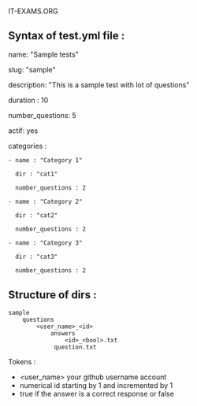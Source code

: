 ####
IT-EXAMS.ORG
####

Syntax of test.yml file :
---------------------------


  name: "Sample tests"

  slug: "sample"

  description: "This is a sample test with lot of questions"

  duration : 10

  number_questions: 5

  actif: yes

  categories :

    - name : "Category 1"

      dir : "cat1"

      number_questions : 2

    - name : "Category 2"

      dir : "cat2"

      number_questions : 2

    - name : "Category 3"

      dir : "cat3"

      number_questions : 2


Structure of dirs :
---------------------------
    sample
        questions
            <user_name>_<id>
                answers
                    <id>_<bool>.txt
                 question.txt

Tokens :
- <user_name> your github username account
- <id> numerical id starting by 1 and incremented by 1
- <bool> true if the answer is a correct response or false
